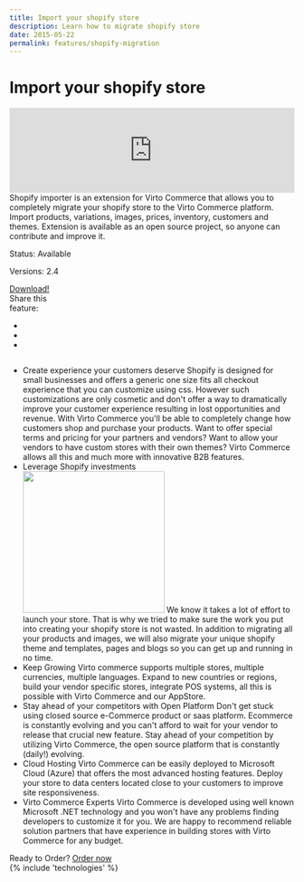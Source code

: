 ```yaml
---
title: Import your shopify store
description: Learn how to migrate shopify store
date: 2015-05-22
permalink: features/shopify-migration
---
```

<div class="features">
	<div class="responsive">
		<h1 class="title">Import your shopify store</h1>
	</div>
	<div class="features-content clearfix">
		<div class="responsive">
			<div class="column">
				<iframe frameborder="0" width="100%" allowfullscreen="" src="https://www.youtube.com/embed/CWYlKO9nJgw"></iframe>
			</div>
			<div class="column">
				<div class="feature-descr">
					Shopify importer is an extension for Virto Commerce that allows you to completely migrate your shopify store to
					the Virto Commerce platform. Import products, variations, images, prices, inventory, customers and themes. Extension is
					available as an open source project, so anyone can contribute and improve it.
				</div>
			</div>
		</div>
	</div>
	<div class="features-meta clearfix">
		<div class="responsive">
			<div class="column">
				<div class="feature-info">
					<p>Status: Available</p>
					<p>Versions: 2.4</p>
				</div>
				<a class="button white large" href="https://virtocommerce.com/apps/extensions/import-from-shopify-to-virtocommerce-platform" target="_blank">Download!</a>
			</div>
			<div class="column">
				<div class="feauture-soc">
					<span class="feauture-soc_name">Share this <br>feature:</span>
					<ul class="list __inline __socials">
						<li class="list-item">
							<a target="_blank" href="http://twitter.com/share?url=https://virtocommerce.com/features/shopify-migration"></a>
						</li>
						<li class="list-item fb">
							<a target="_blank" href="//www.facebook.com/sharer.php?u=https://virtocommerce.com/features/shopify-migration"></a>
						</li>
						<li class="list-item ln">
							<a target="_blank" href="http://www.linkedin.com/company/virtoway/virto-commerce-788516/product?trk=biz_product"></a>
						</li>
					</ul>
				</div>
			</div>
		</div>
	</div>
	<div class="features-list __responsive">
		<ul class="list">
			<li class="list-item">
				<span class="title">Create experience your customers deserve</span>
				<span class="descr">
					Shopify is designed for small businesses and offers a generic one size fits all checkout experience that you can customize using css. 
					However such customizations are only cosmetic and don't offer a way to dramatically improve your customer experience resulting
					in lost opportunities and revenue. With Virto Commerce you'll be able to completely change how customers shop and purchase your products. 
				</span>
				<span class="descr">
					Want to offer special terms and pricing for your partners and vendors? Want to allow your vendors to have custom stores with their own themes? 
					Virto Commerce allows all this and much more with innovative B2B features.
				</span>
			</li>
			<li class="list-item">
				<div class="title">Leverage Shopify investments</div>
				<img alt="" src="../assets/images/shopify/shopify-default.png" style="width: 250px">
				<span class="descr">
					We know it takes a lot of effort to launch your store. That is why we tried to make sure the work you put into creating your shopify store is not wasted.
					In addition to migrating all your products and images, we will also migrate your unique shopify theme and templates, pages and blogs so 
					you can get up and running in no time.
				</span>
			</li>
			<li class="list-item">
				<span class="title">Keep Growing</span>
				<span class="descr">
					Virto commerce supports multiple stores, multiple currencies, multiple languages. Expand to new countries or regions, 
					build your vendor specific stores, integrate POS systems, all this is possible with Virto Commerce and our AppStore. 
				</span>
			</li>
			<li class="list-item">
				<span class="title">Stay ahead of your competitors with Open Platform</span>
				<span class="descr">
					Don't get stuck using closed source e-Commerce product or saas platform. Ecommerce is constantly evolving and 
					you can't afford to wait for your vendor to release that crucial new feature. Stay ahead of your 
					competition by utilizing Virto Commerce, the open source platform that is constantly (daily!) evolving.
				</span>
			</li>
			<li class="list-item">
				<span class="title">Cloud Hosting</span>
				<span class="descr">
					Virto Commerce can be easily deployed to Microsoft Cloud (Azure) that offers the most advanced hosting
					features. Deploy your store to data centers located close to your customers to improve site responsiveness.
				</span>
			</li>
			<li class="list-item">
				<span class="title">Virto Commerce Experts</span>
				<span class="descr">
					Virto Commerce is developed using well known Microsoft .NET technology and you won't have any problems finding developers to customize it for you. 
					We are happy to recommend reliable solution partners that have experience in building stores with Virto Commerce for any budget.
				</span>                    
			</li>
		</ul>
	</div>
</div>
<div class="try-it">
	<span class="try-it-text">Ready to Order?</span> <a class="button fill" href="/contact-us">Order now</a>
</div>
{% include 'technologies' %}
